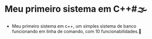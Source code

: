 # Meu primeiro sistema em C++#:fog:

- Meu primeiro sistema em c++, um simples sistema de banco funcionando em linha de comando, com 10 funcionabilidades.:bank:

  ​
